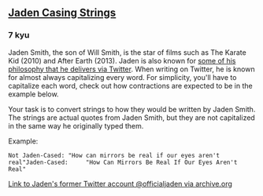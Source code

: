 <h2><a href=https://www.codewars.com/kata/5390bac347d09b7da40006f6/train/python target="_blank">Jaden Casing Strings</a></h2><h3>7 kyu</h3><p>Jaden Smith, the son of Will Smith, is the star of films such as The Karate Kid (2010) and After Earth (2013). Jaden is also known for <a href="https://twitter.com/jaden" data-turbolinks="false" target="_blank">some of his philosophy that he delivers via Twitter</a>. When writing on Twitter, he is known for almost always capitalizing every word. For simplicity, you'll have to capitalize each word, check out how contractions are expected to be in the example below.</p><p>Your task is to convert strings to how they would be written by Jaden Smith. The strings are actual quotes from Jaden Smith, but they are not capitalized in the same way he originally typed them.</p><p>Example:</p><pre><code>Not Jaden-Cased: "How can mirrors be real if our eyes aren't real"Jaden-Cased:     "How Can Mirrors Be Real If Our Eyes Aren't Real"</code></pre><p><a href="https://web.archive.org/web/20190624190255/https://twitter.com/officialjaden" data-turbolinks="false" target="_blank">Link to Jaden's former Twitter account @officialjaden via archive.org</a></p>